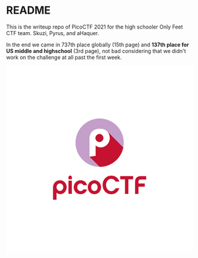 # README
This is the writeup repo of PicoCTF 2021 for the high schooler Only Feet CTF team. Skuzi, Pyrus, and aHaquer.

In the end we came in 737th place globally (15th page) and **137th place for US middle and highschool** (3rd page), not bad considering that we didn't work on the challenge at all past the first week.

![image](pics/picoctf-logo-og.png?style=centerme)